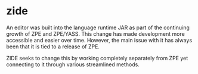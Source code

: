 # zide
An editor was built into the language runtime JAR as part of the continuing growth of ZPE and ZPE/YASS. This change has made development more accessible and easier over time. However, the main issue with it has always been that it is tied to a release of ZPE. 

ZIDE seeks to change this by working completely separately from ZPE yet connecting to it through various streamlined methods. 
